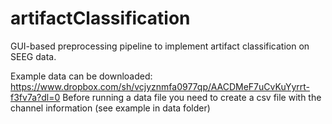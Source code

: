 # artifactClassification
GUI-based preprocessing pipeline to implement artifact classification on SEEG data. 

Example data can be downloaded: https://www.dropbox.com/sh/vcjyznmfa0977qp/AACDMeF7uCvKuYyrrt-f3fv7a?dl=0
Before running a data file you need to create a csv file with the channel information (see example in data folder)

